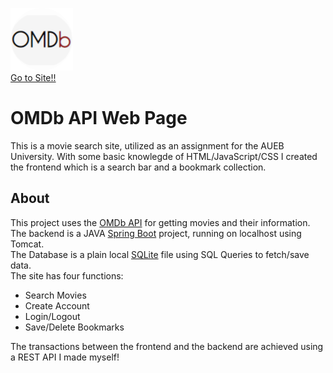 [![OMDB Logo](SpringBootMVC/src/main/resources/static/images/iconcircle.png)](http://aueb-omdb.herokuapp.com/)  
[Go to Site!!](http://aueb-omdb.herokuapp.com/)  
  
# OMDb API Web Page
  
This is a movie search site, utilized as an assignment for the AUEB University. 
With some basic knowlegde of HTML/JavaScript/CSS I created the frontend which is a search bar and a bookmark collection.

  
## About
This project uses the [OMDb API](http://www.omdbapi.com/) for getting movies and their information.   
The backend is a JAVA [Spring Boot](https://spring.io) project, running on localhost using Tomcat.  
The Database is a plain local [SQLite](https://www.sqlite.org/index.html) file using SQL Queries to fetch/save data.  
The site has four functions:  
  * Search Movies  
  * Create Account  
  * Login/Logout  
  * Save/Delete Bookmarks  

The transactions between the frontend and the backend are achieved using a REST API I made myself!
